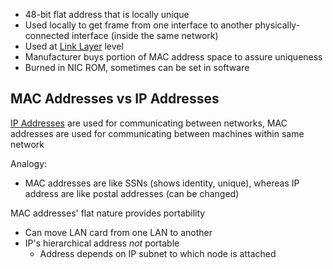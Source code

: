 - 48-bit flat address that is locally unique
- Used locally to get frame from one interface to another physically-connected interface (inside the same network)
- Used at [Link Layer](OSI%20layers/Link%20layer/Link%20layer.md) level
- Manufacturer buys portion of MAC address space to assure uniqueness
- Burned in NIC ROM, sometimes can be set in software

## MAC Addresses vs IP Addresses

[IP Addresses](IP/IP%20Addresses.md) are used for communicating between networks, MAC addresses are used for communicating between machines within same network

Analogy:
- MAC addresses are like SSNs (shows identity, unique), whereas IP address are like postal addresses (can be changed)

MAC addresses' flat nature provides portability
- Can move LAN card from one LAN to another
- IP's hierarchical address *not* portable
	- Address depends on IP subnet to which node is attached
